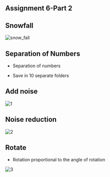 ## Assignment 6-Part 2

## Snowfall


  ![snow_fall](https://user-images.githubusercontent.com/88143329/145188282-575df0da-5e78-44c5-bc36-a5a221579813.gif)
  
  
## Separation of Numbers


  - Separation of numbers

  - Save in 10 separate folders


## Add noise

  
  ![1](https://user-images.githubusercontent.com/88143329/145189006-27642d83-8aec-4be1-8f49-4483931e0c19.png)
  
  
## Noise reduction


  ![2](https://user-images.githubusercontent.com/88143329/145189129-31e9b866-92bd-443c-b035-b50a6cfd3a18.png)
  
  
## Rotate

  - Rotation proportional to the angle of rotation


  ![3](https://user-images.githubusercontent.com/88143329/145189396-3c7dcf98-310e-4524-b60c-80a0155d6175.png)
